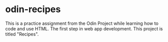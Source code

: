 # odin-recipes
This is a practice assignment from the Odin Project while learning how to code and use HTML. The first step in web app development. This project is titled "Recipes".